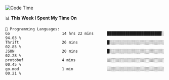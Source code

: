 <!--START_SECTION:waka-->
![Code Time](http://img.shields.io/badge/Code%20Time-399%20hrs%2010%20mins-blue)

📊 **This Week I Spent My Time On** 

```text
💬 Programming Languages: 
Go                       14 hrs 22 mins      ████████████████████████░   94.03 % 
Thrift                   26 mins             █░░░░░░░░░░░░░░░░░░░░░░░░   02.85 % 
JSON                     20 mins             █░░░░░░░░░░░░░░░░░░░░░░░░   02.28 % 
protobuf                 4 mins              ░░░░░░░░░░░░░░░░░░░░░░░░░   00.45 % 
go.mod                   1 min               ░░░░░░░░░░░░░░░░░░░░░░░░░   00.21 % 
```


<!--END_SECTION:waka-->